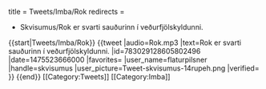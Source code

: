 title = Tweets/Imba/Rok
redirects =
- Skvisumus/Rok er svarti sauðurinn í veðurfjölskyldunni.
>>>>

{{start|Tweets/Imba/Rok}}
{{tweet
|audio=Rok.mp3
|text=Rok er svarti sauðurinn í veðurfjölskyldunni.
|id=783029128605802496
|date=1475523666000
|favorites=
|user_name=flaturpilsner
|handle=skvisumus
|user_picture=Tweet-skvisumus-14rupeh.png
|verified=
}}
{{end}}<noinclude>
[[Category:Tweets]]
[[Category:Imba]]
</noinclude>